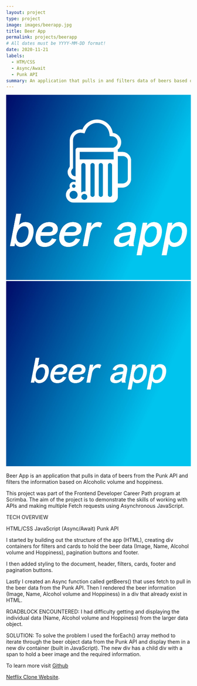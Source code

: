 ```yaml
---
layout: project
type: project
image: images/beerapp.jpg
title: Beer App
permalink: projects/beerapp
# All dates must be YYYY-MM-DD format!
date: 2020-11-21
labels:
  - HTM/CSS
  - Async/Await
  - Punk API
summary: An application that pulls in and filters data of beers based on Alcoholic volume and hoppiness.
---
```


<div class="ui small rounded images">
  <img class="ui image" src="../images/beerapp.jpg">
  <img class="ui image" src="../images/beerapp2.jpg">
</div>

Beer App is an application that pulls in data of beers from the Punk API and filters the information based on Alcoholic volume and hoppiness.

This project was part of the Frontend Developer Career Path program at Scrimba. The aim of the project is to demonstrate the skills of working with APIs and making multiple Fetch requests using Asynchronous JavaScript.

TECH OVERVIEW

HTML/CSS
JavaScript (Async/Await)
Punk API

I started by building out the structure of the app (HTML), creating div containers for filters and cards to hold the beer data (Image, Name, Alcohol volume and Hoppiness), pagination buttons and footer.

I then added styling to the document, header, filters, cards, footer and pagination buttons.

Lastly I created an Async function called getBeers() that uses fetch to pull in the beer data from the Punk API. Then I rendered the beer information (Image, Name, Alcohol volume and Hoppiness) in a div that already exist in HTML.

ROADBLOCK ENCOUNTERED: I had difficulty getting and displaying the individual data (Name, Alcohol volume and Hoppiness) from the larger data object.

SOLUTION: To solve the problem I used the forEach() array method to iterate through the beer object data from the Punk API and display them in a new div container (built in JavaScript). The new div has a child div with a span to hold a beer image and the required information.

To learn more visit <a href="https://github.com/PJMantoss/netflix-clone"><i class="large github icon "></i>Github</a>

[Netflix Clone Website](https://pjmantoss.github.io/netflix-clone/).
